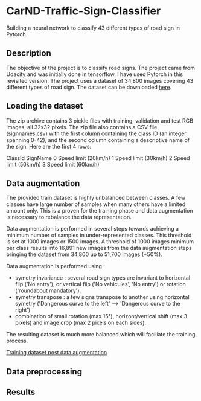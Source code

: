 # CarND-Traffic-Sign-Classifier
Building a neural network to classify 43 different types of road sign in Pytorch.

## Description

The objective of the project is to classify road signs. The project came from Udacity and was initially done in tensorflow. I have used Pytorch in this revisited version. The project uses a dataset of 34,800 images covering 43 different types of road sign. The dataset can be downloaded [here](https://d17h27t6h515a5.cloudfront.net/topher/2017/February/5898cd6f_traffic-signs-data/traffic-signs-data.zip).



## Loading the dataset

The zip archive contains 3 pickle files with training, validation and test RGB images, all 32x32 pixels. The zip file also contains a CSV file (signnames.csv) with the first column containing the class ID (an integer spanning 0-42), and the second column containing a descriptive name of the sign. Here are the first 4 rows:

ClassId	SignName
0	Speed limit (20km/h)
1	Speed limit (30km/h)
2	Speed limit (50km/h)
3	Speed limit (60km/h)


## Data augmentation

The provided train dataset is highly unbalanced between classes. A few classes have large number of samples when many others have a limited amount only. This is a proven for the training phase and data augmentation is necessary to rebalance the data representation.

Data augmentation is performed in several steps towards achieving a minimum number of samples in under-represented classes. This threshold is set at 1000 images or 1500 images.
A threshold of 1000 images minimum per class results into 16,891 new images from the data augmentation steps bringing the dataset from 34,800 up to 51,700 images (+50%).

Data augmentation is performed using : 
- symetry invariance : several road sign types are invariant to horizontal flip ('No entry'), or vertical flip ('No vehicules', 'No entry') or rotation ('roundabout mandatory').
- symetry transpose : a few signs transpose to another using horizontal symetry ('Dangerous curve to the left' --> 'Dangerous curve to the right')
- combination of small rotation (max 15°), horizont/vertical shift (max 3 pixels) and image crop (max 2 pixels on each sides).

The resulting dataset is much more balanced which will faciliate the training process.

[Training dataset post data augmentation](asset/augmentedset.png)

## Data preprocessing



## Results
